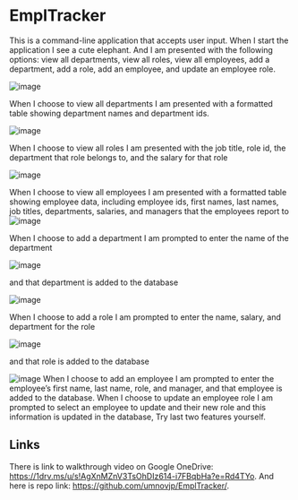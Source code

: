 # EmplTracker
This is a command-line application that accepts user input. When I start the application I see a cute elephant. And I am presented with the following options: view all departments, view all roles, view all employees, add a department, add a role, add an employee, and update an employee role.

![image](https://user-images.githubusercontent.com/88174852/145522293-cd201e61-c5e5-4d54-a191-43c082390e95.png)

When I choose to view all departments I am presented with a formatted table showing department names and department ids.

![image](https://user-images.githubusercontent.com/88174852/145522404-c2a03c56-2bf2-4a55-bd16-ffe224473d27.png)

When I choose to view all roles I am presented with the job title, role id, the department that role belongs to, and the salary for that role

![image](https://user-images.githubusercontent.com/88174852/145522518-1b46d1b7-ef9d-49e2-b19b-27fa54be62d8.png)

When I choose to view all employees I am presented with a formatted table showing employee data, including employee ids, first names, last names, job titles, departments, salaries, and managers that the employees report to
![image](https://user-images.githubusercontent.com/88174852/145522594-c155093e-9e95-498e-a457-7ef7c9b1a0d4.png)

When I choose to add a department I am prompted to enter the name of the department 

![image](https://user-images.githubusercontent.com/88174852/145522778-ab66f318-3caa-423f-b4cd-2b184270483c.png)

and that department is added to the database

![image](https://user-images.githubusercontent.com/88174852/145522845-589af32d-b537-4133-a1ab-1e7518f908c4.png)

When I choose to add a role I am prompted to enter the name, salary, and department for the role

![image](https://user-images.githubusercontent.com/88174852/145523009-254d19fe-b23c-42be-9146-6ad68ba49ac2.png)

and that role is added to the database

![image](https://user-images.githubusercontent.com/88174852/145523095-2e86bd7d-6672-4567-88f6-2be28eb924aa.png)
When I choose to add an employee I am prompted to enter the employee’s first name, last name, role, and manager, and that employee is added to the database. When I choose to update an employee role I am prompted to select an employee to update and their new role and this information is updated in the database, Try last two features yourself. 
## Links
There is link to walkthrough video on Google OneDrive: https://1drv.ms/u/s!AgXnMZnV3TsOhDIz614-i7FBqbHa?e=Rd4TYo. And here is repo link: https://github.com/umnovjp/EmplTracker/. 

